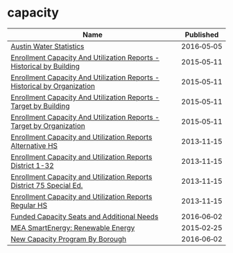 # capacity

Name | Published
---- | ---------
[Austin Water Statistics](../datasets/87qq-mkwq.md) | 2016&#x2011;05&#x2011;05
[Enrollment Capacity And Utilization Reports - Historical by Building](../datasets/hq56-zhrp.md) | 2015&#x2011;05&#x2011;11
[Enrollment Capacity And Utilization Reports - Historical by Organization](../datasets/q9xk-w9iv.md) | 2015&#x2011;05&#x2011;11
[Enrollment Capacity And Utilization Reports - Target by Building](../datasets/gkd7-3vk7.md) | 2015&#x2011;05&#x2011;11
[Enrollment Capacity And Utilization Reports - Target by Organization](../datasets/8b9a-pywy.md) | 2015&#x2011;05&#x2011;11
[Enrollment Capacity and Utilization Reports Alternative HS](../datasets/rqx9-kktd.md) | 2013&#x2011;11&#x2011;15
[Enrollment Capacity and Utilization Reports District 1-32](../datasets/my4g-bvvs.md) | 2013&#x2011;11&#x2011;15
[Enrollment Capacity and Utilization Reports District 75 Special Ed.](../datasets/3cn8-i54i.md) | 2013&#x2011;11&#x2011;15
[Enrollment Capacity and Utilization Reports Regular HS](../datasets/3mim-bd27.md) | 2013&#x2011;11&#x2011;15
[Funded Capacity Seats and Additional Needs](../datasets/ujdf-5byz.md) | 2016&#x2011;06&#x2011;02
[MEA SmartEnergy: Renewable Energy](../datasets/4ubg-d5ir.md) | 2015&#x2011;02&#x2011;25
[New Capacity Program By Borough](../datasets/tzwr-vksx.md) | 2016&#x2011;06&#x2011;02

